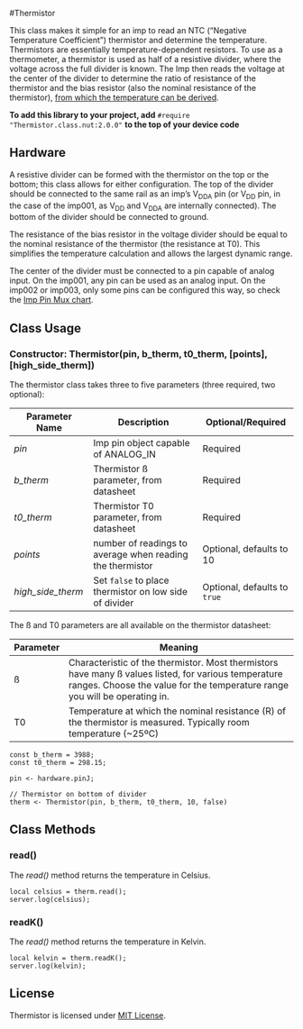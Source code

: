 #Thermistor

This class makes it simple for an imp to read an NTC (“Negative Temperature Coefficient”) thermistor and determine the temperature. Thermistors are essentially temperature-dependent resistors. To use as a thermometer, a thermistor is used as half of a resistive divider, where the voltage across the full divider is known. The Imp then reads the voltage at the center of the divider to determine the ratio of resistance of the thermistor and the bias resistor (also the nominal resistance of the thermistor), [from which the temperature can be derived](http://en.wikipedia.org/wiki/Thermistor).

**To add this library to your project, add** `#require "Thermistor.class.nut:2.0.0"` **to the top of your device code**

## Hardware

A resistive divider can be formed with the thermistor on the top or the bottom; this class allows for either configuration. The top of the divider should be connected to the same rail as an imp’s V<sub>DDA</sub> pin (or V<sub>DD</sub> pin, in the case of the imp001, as V<sub>DD</sub> and V<sub>DDA</sub> are internally connected). The bottom of the divider should be connected to ground.

The resistance of the bias resistor in the voltage divider should be equal to the nominal resistance of the thermistor (the resistance at T0).  This simplifies the temperature calculation and allows the largest dynamic range.

The center of the divider must be connected to a pin capable of analog input. On the imp001, any pin can be used as an analog input. On the imp002 or imp003, only some pins can be configured this way, so check the [Imp Pin Mux chart](http://electricimp.com/docs/hardware/imp/pinmux/).

## Class Usage

### Constructor: Thermistor(pin, b_therm, t0_therm, [points], [high_side_therm])

The thermistor class takes three to five parameters (three required, two optional):

| Parameter Name | Description | Optional/Required |
|----------------|-------------|-------------------|
| *pin* | Imp pin object capable of ANALOG_IN | Required |
| *b_therm* | Thermistor ß parameter, from datasheet | Required |
| *t0_therm* | Thermistor T0 parameter, from datasheet | Required |
| *points* | number of readings to average when reading the thermistor | Optional, defaults to 10 |
| *high_side_therm* | Set `false` to place thermistor on low side of divider | Optional, defaults to `true` |

The ß and T0 parameters are all available on the thermistor datasheet:

| Parameter | Meaning |
|-----------|---------|
| ß | Characteristic of the thermistor. Most thermistors have many ß values listed, for various temperature ranges. Choose the value for the temperature range you will be operating in. |
| T0 | Temperature at which the nominal resistance (R) of the thermistor is measured. Typically room temperature (~25ºC) |

```squirrel
const b_therm = 3988;
const t0_therm = 298.15;

pin <- hardware.pinJ;

// Thermistor on bottom of divider
therm <- Thermistor(pin, b_therm, t0_therm, 10, false)
```

## Class Methods

### read()

The *read()* method returns the temperature in Celsius.

```squirrel
local celsius = therm.read();
server.log(celsius);
```

### readK()

The *read()* method returns the temperature in Kelvin.

```squirrel
local kelvin = therm.readK();
server.log(kelvin);
```

## License

Thermistor is licensed under [MIT License](./LICENSE).


